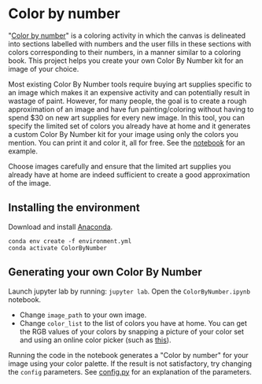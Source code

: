 # Color by number

"[Color by number](https://en.wikipedia.org/wiki/Paint_by_number)" is a coloring activity in which the canvas is delineated into sections labelled with numbers and the user fills in these sections with colors corresponding to their numbers, in a manner similar to a coloring book. This project helps you create your own Color By Number kit for an image of your choice.

Most existing Color By Number tools require buying art supplies specific to an image which makes it an expensive activity and can potentially result in wastage of paint. However, for many people, the goal is to create a rough approximation of an image and have fun painting/coloring without having to spend $30 on new art supplies for every new image. In this tool, you can specify the limited set of colors you already have at home and it generates a custom Color By Number kit for your image using only the colors you mention. You can print it and color it, all for free. See the [notebook](ColorByNumber.ipynb) for an example.

Choose images carefully and ensure that the limited art supplies you already have at home are indeed sufficient to create a good approximation of the image.

## Installing the environment

Download and install [Anaconda](https://www.anaconda.com/download).

```
conda env create -f environment.yml
conda activate ColorByNumber
```

## Generating your own Color By Number

Launch jupyter lab by running: `jupyter lab`. Open the `ColorByNumber.ipynb` notebook.

- Change `image_path` to your own image.
- Change `color_list` to the list of colors you have at home. You can get the RGB values of your colors by snapping a picture of your color set and using an online color picker (such as [this](https://imagecolorpicker.com/)).

Running the code in the notebook generates a "Color by number" for your image using your color palette. If the result is not satisfactory, try changing the `config` parameters. See [config.py](colorbynumber/config.py) for an explanation of the parameters.
